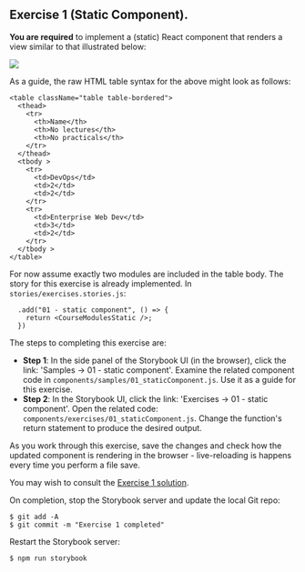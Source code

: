 ## Exercise 1 (Static Component).

__You are required__ to implement a (static) React component that renders a view similar to that illustrated below:

![][exercise1]

As a guide, the raw HTML table syntax for the above might look as follows:
~~~
<table className="table table-bordered">
  <thead>
    <tr>
      <th>Name</th>
      <th>No lectures</th>
      <th>No practicals</th>
    </tr>
  </thead>
  <tbody >
    <tr>
      <td>DevOps</td>
      <td>2</td>
      <td>2</td>
    </tr>
    <tr>
      <td>Enterprise Web Dev</td>
      <td>3</td>
      <td>2</td>
    </tr>
  </tbody >
</table>
~~~
For now assume exactly two modules are included in the table body. The story for this exercise is already implemented. In `stories/exercises.stories.js`:
~~~
  .add("01 - static component", () => {
    return <CourseModulesStatic />;
  })
~~~
The steps to completing this exercise are:

+ __Step 1__: In the side panel of the Storybook UI (in the browser), click the link: 'Samples -> 01 - static component'. Examine the related component code in `components/samples/01_staticComponent.js`. Use it as a guide for this exercise.
+ __Step 2__: In the Storybook UI, click the link: 'Exercises -> 01 - static component'. Open the related code:  `components/exercises/01_staticComponent.js`. Change the function's return statement to produce the desired output. 

As you work through this exercise, save the changes and check how the updated component is rendering in the browser - live-reloading is happens every time you perform a file save. 

You may wish to consult the [Exercise 1 solution][solutions].

On completion, stop the Storybook server and update the local Git repo:
~~~
$ git add -A
$ git commit -m "Exercise 1 completed"
~~~
Restart the Storybook server:
~~~
$ npm run storybook
~~~
[exercise1]: ./img/exercise1.png      
[solutions]: ../Solutions
